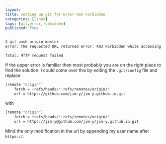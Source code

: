 ```yaml
---
layout: 
title: Setting up git for Error 403 Forbidden
categories: [linux]
tags: [git,error,forbidden]
published: True
---
```


```bash
$ git push origin master
error: The requested URL returned error: 403 Forbidden while accessing https://github.com/jim-y/jim-y.github.io.git/info/refs

fatal: HTTP request failed
```

If the upper error is familiar then most probably you are on the right place to find the solution. I could come over this by editing the `.git/config` file and replace 

```bash
[remote "origin"]
	fetch = +refs/heads/*:refs/remotes/origin/*
	url = https://github.com/jim-y/jim-y.github.io.git
```

with

```bash
[remote "origin"]
	fetch = +refs/heads/*:refs/remotes/origin/*
	url = https://jim-y@github.com/jim-y/jim-y.github.io.git
```

Mind the only modification in the url by appending my user name after `https://`.